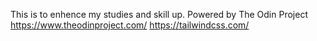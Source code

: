 This is to enhence my studies and skill up. Powered by The Odin Project 
https://www.theodinproject.com/
https://tailwindcss.com/